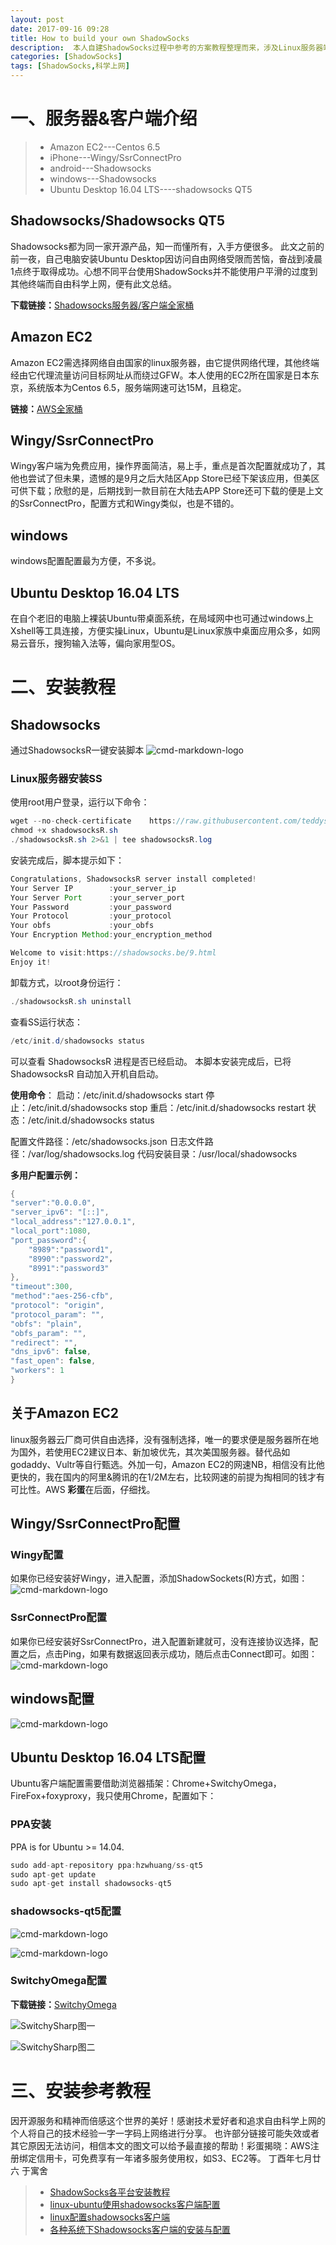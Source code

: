 ```yaml
---
layout: post
date: 2017-09-16 09:28
title: How to build your own ShadowSocks 
description:  本人自建ShadowSocks过程中参考的方案教程整理而来，涉及Linux服务器端、Windosw、IOS、安卓以及Linux Desktop桌面系统，不同客户端搭建方案不同，愿大家都能翻墙到邻家科学上网，总结如下。
categories: [ShadowSocks]
tags: [ShadowSocks,科学上网]
---
```

# 一、服务器&客户端介绍
> * Amazon EC2---Centos 6.5
> * iPhone---Wingy/SsrConnectPro
> * android---Shadowsocks
> * windows---Shadowsocks
> * Ubuntu Desktop 16.04 LTS----shadowsocks QT5

## Shadowsocks/Shadowsocks QT5
Shadowsocks都为同一家开源产品，知一而懂所有，入手方便很多。
此文之前的前一夜，自己电脑安装Ubuntu Desktop因访问自由网络受限而苦恼，奋战到凌晨1点终于取得成功。心想不同平台使用ShadowSocks并不能使用户平滑的过度到其他终端而自由科学上网，便有此文总结。

**下载链接：**[Shadowsocks服务器/客户端全家桶][1]
## Amazon EC2
Amazon EC2需选择网络自由国家的linux服务器，由它提供网络代理，其他终端经由它代理流量访问目标网址从而绕过GFW。本人使用的EC2所在国家是日本东京，系统版本为Centos 6.5，服务端网速可达15M，且稳定。

**链接：**[AWS全家桶][2]
## Wingy/SsrConnectPro
Wingy客户端为免费应用，操作界面简洁，易上手，重点是首次配置就成功了，其他也尝试了但未果，遗憾的是9月之后大陆区App Store已经下架该应用，但美区可供下载；欣慰的是，后期找到一款目前在大陆去APP Store还可下载的便是上文的SsrConnectPro，配置方式和Wingy类似，也是不错的。
## windows
windows配置配置最为方便，不多说。

## Ubuntu Desktop 16.04 LTS
在自个老旧的电脑上裸装Ubuntu带桌面系统，在局域网中也可通过windows上Xshell等工具连接，方便实操Linux，Ubuntu是Linux家族中桌面应用众多，如网易云音乐，搜狗输入法等，偏向家用型OS。

# 二、安装教程
## Shadowsocks
通过ShadowsocksR一键安装脚本
![cmd-markdown-logo](https://shadowsocks.be/usr/uploads/shadowsocks.png)
### Linux服务器安装SS
使用root用户登录，运行以下命令：
``` java
wget --no-check-certificate    https://raw.githubusercontent.com/teddysun/shadowsocks_install/master/shadowsocksR.sh
chmod +x shadowsocksR.sh
./shadowsocksR.sh 2>&1 | tee shadowsocksR.log
```
安装完成后，脚本提示如下：
```java
Congratulations, ShadowsocksR server install completed!
Your Server IP        :your_server_ip
Your Server Port      :your_server_port
Your Password         :your_password
Your Protocol         :your_protocol
Your obfs             :your_obfs
Your Encryption Method:your_encryption_method

Welcome to visit:https://shadowsocks.be/9.html
Enjoy it!
```
卸载方式，以root身份运行：
```java
./shadowsocksR.sh uninstall
```
查看SS运行状态：
```java
/etc/init.d/shadowsocks status
```
可以查看 ShadowsocksR 进程是否已经启动。
本脚本安装完成后，已将 ShadowsocksR 自动加入开机自启动。

**使用命令**：
启动：/etc/init.d/shadowsocks start
停止：/etc/init.d/shadowsocks stop
重启：/etc/init.d/shadowsocks restart
状态：/etc/init.d/shadowsocks status

配置文件路径：/etc/shadowsocks.json
日志文件路径：/var/log/shadowsocks.log
代码安装目录：/usr/local/shadowsocks

**多用户配置示例：**
```java
{
"server":"0.0.0.0",
"server_ipv6": "[::]",
"local_address":"127.0.0.1",
"local_port":1080,
"port_password":{
    "8989":"password1",
    "8990":"password2"，
    "8991":"password3"
},
"timeout":300,
"method":"aes-256-cfb",
"protocol": "origin",
"protocol_param": "",
"obfs": "plain",
"obfs_param": "",
"redirect": "",
"dns_ipv6": false,
"fast_open": false,
"workers": 1
}

```
## 关于Amazon EC2
 linux服务器云厂商可供自由选择，没有强制选择，唯一的要求便是服务器所在地为国外，若使用EC2建议日本、新加坡优先，其次美国服务器。替代品如godaddy、Vultr等自行甄选。外加一句，Amazon EC2的网速NB，相信没有比他更快的，我在国内的阿里&腾讯的在1/2M左右，比较网速的前提为掏相同的钱才有可比性。AWS **彩蛋**在后面，仔细找。

## Wingy/SsrConnectPro配置
###  Wingy配置
如果你已经安装好Wingy，进入配置，添加ShadowSockets(R)方式，如图：
![cmd-markdown-logo](http://ow5hmv2cu.bkt.clouddn.com/wingy.jpg)

### SsrConnectPro配置
如果你已经安装好SsrConnectPro，进入配置新建就可，没有连接协议选择，配置之后，点击Ping，如果有数据返回表示成功，随后点击Connect即可。如图：
![cmd-markdown-logo](http://ow5hmv2cu.bkt.clouddn.com/wingy.jpg)
## windows配置
![cmd-markdown-logo](http://ow5hmv2cu.bkt.clouddn.com/s-win.jpg)

## Ubuntu Desktop 16.04 LTS配置
Ubuntu客户端配置需要借助浏览器插架：Chrome+SwitchyOmega，FireFox+foxyproxy，我只使用Chrome，配置如下：
### PPA安装
PPA is for Ubuntu >= 14.04.
```java
sudo add-apt-repository ppa:hzwhuang/ss-qt5
sudo apt-get update
sudo apt-get install shadowsocks-qt5
```
### shadowsocks-qt5配置
![cmd-markdown-logo](http://ow5hmv2cu.bkt.clouddn.com/ss11.jpg)

![cmd-markdown-logo](http://ow5hmv2cu.bkt.clouddn.com/ss22.jpg)
### SwitchyOmega配置
**下载链接：**[SwitchyOmega ][3]

![SwitchySharp图一](http://ow5hmv2cu.bkt.clouddn.com/swith1.jpg)

![SwitchySharp图二](http://ow5hmv2cu.bkt.clouddn.com/swith2.jpg)

# 三、安装参考教程
因开源服务和精神而倍感这个世界的美好！感谢技术爱好者和追求自由科学上网的个人将自己的技术经验一字一字码上网络进行分享。
也许部分链接可能失效或者其它原因无法访问，相信本文的图文可以给予最直接的帮助！彩蛋揭晓：AWS注册绑定信用卡，可免费享有一年诸多服务使用权，如S3、EC2等。
丁酉年七月廿六 于寓舍
> * [ShadowSocks各平台安装教程][4]
> * [linux-ubuntu使用shadowsocks客户端配置][5]
> * [linux配置shadowsocks客户端][6]
> * [各种系统下Shadowsocks客户端的安装与配置][7]

  [1]: https://shadowsocks.org/en/download/clients.html
  [2]: https://amazonaws-china.com/
  [3]: https://github.com/FelisCatus/SwitchyOmega/releases
  [4]: https://shadowsocks.be/9.html
  [5]: http://rrcat.us/?p=250
  [6]: https://my.oschina.net/u/1432769/blog/619651
  [7]: http://www.jeyzhang.com/how-to-install-and-setup-shadowsocks-client-in-different-os.html
